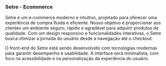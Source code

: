 
### **Setre - Ecommerce**
Setre é um e-commerce moderno e intuitivo, projetado para oferecer uma experiência de compra fluida e eficiente. Nosso objetivo é proporcionar aos clientes um ambiente seguro, rápido e agradável para adquirir produtos de qualidade. Com um design responsivo e funcionalidades interativas, o Setre busca otimizar a jornada do usuário desde a navegação até o checkout.

O front-end do Setre está sendo desenvolvido com tecnologias modernas para garantir desempenho e usabilidade. A interface será minimalista, com foco na acessibilidade e na personalização da experiência do usuário.  
